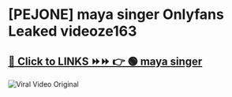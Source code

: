 
 # [PEJONE] maya singer Onlyfans Leaked videoze163

## <h2><a href="https://clipsfans.com/maya_singer&ref=git">🔗 Click to LINKS ⏩⏩ 👉 🟢 maya singer </a></h2>

<a href="https://clipsfans.com/maya_singer&ref=git" rel="nofollow" data-target="animated-image.originalLink"><img src="https://i.ibb.co.com/xMMVF88/686577567.gif" alt="Viral Video Original" style="max-width: 100%; display: inline-block;" data-target="animated-image.originalImage"></a>

